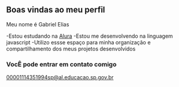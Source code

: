## Boas vindas ao meu perfil

Meu nome é Gabriel Elias

-Estou estudando na [Alura](https://www.alura.com.br)
-Estou me desenvolvendo na linguagem javascript
-Utilizo essse espaço para minha organização e compartilhamento dos meus projetos desenvolvidos

### VocÊ pode entrar em contato comigo

00001114351994sp@al.educacao.sp.gov.br
